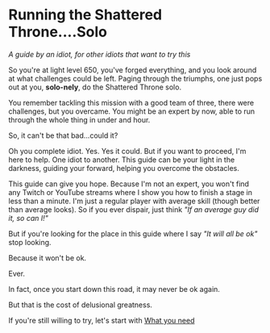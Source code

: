 # Running the Shattered Throne....Solo
*A guide by an idiot, for other idiots that want to try this*

So you're at light level 650, you've forged everything, and you look around at what challenges could be left.  Paging through the triumphs, one just pops out at you, **solo-nely**, do the Shattered Throne solo.

You remember tackling this mission with a good team of three, there were challenges, but you overcame.  You might be an expert by now, able to run through the whole thing in under and hour.

So, it can't be that bad...could it?

Oh you complete idiot.  Yes.  Yes it could.  But if you want to proceed, I'm here to help.  One idiot to another.  This guide can be your light in the darkness, guiding your forward, helping you overcome the obstacles.  

This guide can give you hope.  Because I'm not an expert, you won't find any Twitch or YouTube streams where I show you how to finish a stage in less than a minute.  I'm just a regular player with average skill (though better than average looks).  So if you ever dispair, just think *"If an average guy did it, so can I!"*

But if you're looking for the place in this guide where I say *"It will all be ok"* stop looking.

Because it won't be ok.

Ever.

In fact, once you start down this road, it may never be ok again.

But that is the cost of delusional greatness.

If you're still willing to try, let's start with [What you need](./what-you-need.html)


